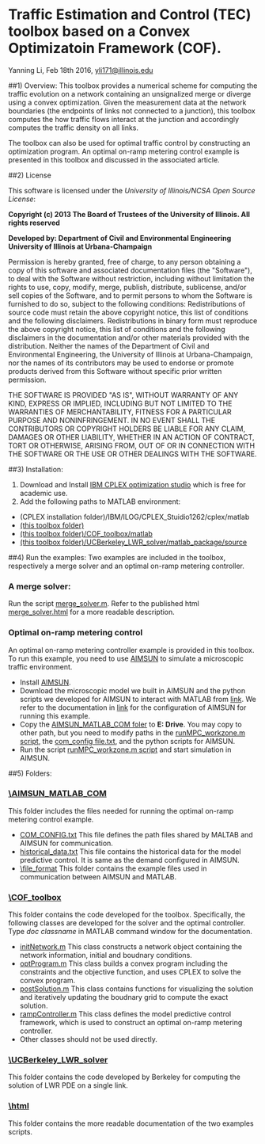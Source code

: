 # Traffic Estimation and Control (TEC) toolbox based on a Convex Optimizatoin Framework (COF).
Yanning Li, Feb 18th 2016, yli171@illinois.edu

##1) Overview:
This toolbox provides a numerical scheme for computing the traffic evolution on a network containing an unsignalized merge or diverge using a convex optimization. Given the measurement data at the network boundaries (the endpoints of links not connected to a junction), this toolbox computes the how traffic flows interact at the junction and accordingly computes the traffic density on all links.

The toolbox can also be used for optimal traffic control by constructing an optimization program. An optimal on-ramp metering control example is presented in this toolbox and discussed in the associated article.

##2) License

This software is licensed under the *University of Illinois/NCSA Open Source License*:

**Copyright (c) 2013 The Board of Trustees of the University of Illinois. All rights reserved**

**Developed by: Department of Civil and Environmental Engineering University of Illinois at Urbana-Champaign**

Permission is hereby granted, free of charge, to any person obtaining a copy of this software and associated documentation files (the "Software"), to deal with the Software without restriction, including without limitation the rights to use, copy, modify, merge, publish, distribute, sublicense, and/or sell copies of the Software, and to permit persons to whom the Software is furnished to do so, subject to the following conditions: Redistributions of source code must retain the above copyright notice, this list of conditions and the following disclaimers. Redistributions in binary form must reproduce the above copyright notice, this list of conditions and the following disclaimers in the documentation and/or other materials provided with the distribution. Neither the names of the Department of Civil and Environmental Engineering, the University of Illinois at Urbana-Champaign, nor the names of its contributors may be used to endorse or promote products derived from this Software without specific prior written permission.

THE SOFTWARE IS PROVIDED "AS IS", WITHOUT WARRANTY OF ANY KIND, EXPRESS OR IMPLIED, INCLUDING BUT NOT LIMITED TO THE WARRANTIES OF MERCHANTABILITY, FITNESS FOR A PARTICULAR PURPOSE AND NONINFRINGEMENT. IN NO EVENT SHALL THE CONTRIBUTORS OR COPYRIGHT HOLDERS BE LIABLE FOR ANY CLAIM, DAMAGES OR OTHER LIABILITY, WHETHER IN AN ACTION OF CONTRACT, TORT OR OTHERWISE, ARISING FROM, OUT OF OR IN CONNECTION WITH THE SOFTWARE OR THE USE OR OTHER DEALINGS WITH THE SOFTWARE.

##3) Installation:
1. Download and Install [IBM CPLEX optimization studio](http://www-03.ibm.com/software/products/en/ibmilogcpleoptistud) which is free for academic use. 
2. Add the following paths to MATLAB environment:
  - (CPLEX installation folder)/IBM/ILOG/CPLEX_Stuidio1262/cplex/matlab
  - [(this toolbox folder)](https://github.com/Lab-Work/TEC_COF)
  - [(this toolbox folder)/COF_toolbox/matlab](https://github.com/Lab-Work/TEC_COF/tree/master/COF_toolbox/matlab)
  - [(this toolbox folder)/UCBerkeley_LWR_solver/matlab_package/source](https://github.com/Lab-Work/TEC_COF/tree/master/UCBerkeley_LWR_solver/matlab_package/source)

##4) Run the examples:
Two examples are included in the toolbox, respectively a merge solver and an optimal on-ramp metering controller.

### A merge solver:
Run the script [merge_solver.m](https://github.com/Lab-Work/TEC_COF/blob/master/merge_solver.m). Refer to the published html [merge_solver.html](https://github.com/Lab-Work/TEC_COF/blob/master/html/merge_solver.html) for a more readable description. 

### Optimal on-ramp metering control
An optimal on-ramp metering controller example is provided in this toolbox. To run this example, you need to use [AIMSUN](https://www.aimsun.com/wp/) to simulate a microscopic traffic environment.
- Install [AIMSUN](https://www.aimsun.com/wp/).
- Download the microscopic model we built in AIMSUN and the python scripts we developed for AIMSUN to interact with MATLAB from [link](). We refer to the documentation in [link]() for the configuration of AIMSUN for running this example.
- Copy the [AIMSUN_MATLAB_COM foler](https://github.com/Lab-Work/TEC_COF/tree/master/AIMSUN_MATLAB_COM) to **E: Drive**. You may copy to other path, but you need to modify paths in the [runMPC_workzone.m script](https://github.com/Lab-Work/TEC_COF/blob/master/runMPC_workzone.m), the [com_config file.txt](https://github.com/Lab-Work/TEC_COF/blob/master/AIMSUN_MATLAB_COM/COM_CONFIG.txt), and the python scripts for AIMSUN.
- Run the script [runMPC_workzone.m script](https://github.com/Lab-Work/TEC_COF/blob/master/runMPC_workzone.m) and start simulation in AIMSUN. 

##5) Folders:

### [\AIMSUN_MATLAB_COM](https://github.com/Lab-Work/TEC_COF/tree/master/AIMSUN_MATLAB_COM)
This folder includes the files needed for running the optimal on-ramp metering control example. 
- [COM_CONFIG.txt](https://github.com/Lab-Work/TEC_COF/blob/master/AIMSUN_MATLAB_COM/COM_CONFIG.txt) This file defines the path files shared by MALTAB and AIMSUN for communication.
- [historical_data.txt](https://github.com/Lab-Work/TEC_COF/blob/master/AIMSUN_MATLAB_COM/historical_data.txt) This file contains the historical data for the model predictive control. It is same as the demand configured in AIMSUN.
- [\file_format](https://github.com/Lab-Work/TEC_COF/tree/master/AIMSUN_MATLAB_COM/file_format) This folder contains the example files used in communication between AIMSUN and MATLAB.

### [\COF_toolbox](https://github.com/Lab-Work/TEC_COF/tree/master/COF_toolbox)
This folder contains the code developed for the toolbox. Specifically, the following classes are developed for the solver and the optimal controller. Type *doc classname* in MATLAB command window for the documentation. 
- [initNetwork.m](https://github.com/Lab-Work/TEC_COF/blob/master/COF_toolbox/matlab/initNetwork.m) This class constructs a network object containing the network information, initial and boudnary conditions. 
- [optProgram.m](https://github.com/Lab-Work/TEC_COF/blob/master/COF_toolbox/matlab/optProgram.m) This class builds a convex program including the constraints and the objective function, and uses CPLEX to solve the convex program. 
- [postSolution.m](https://github.com/Lab-Work/TEC_COF/blob/master/COF_toolbox/matlab/postSolution.m) This class contains functions for visualizing the solution and iteratively updating the boudnary grid to compute the exact solution. 
- [rampController.m](https://github.com/Lab-Work/TEC_COF/blob/master/COF_toolbox/matlab/rampController.m) This class defines the model predictive control framework, which is used to construct an optimal on-ramp metering controller.
- Other classes should not be used directly. 

### [\UCBerkeley_LWR_solver](https://github.com/Lab-Work/TEC_COF/tree/master/UCBerkeley_LWR_solver) 
This folder contains the code developed by Berkeley for computing the solution of LWR PDE on a single link.

### [\html](https://github.com/Lab-Work/TEC_COF/tree/master/html) 
This folder contains the more readable documentation of the two examples scripts. 










